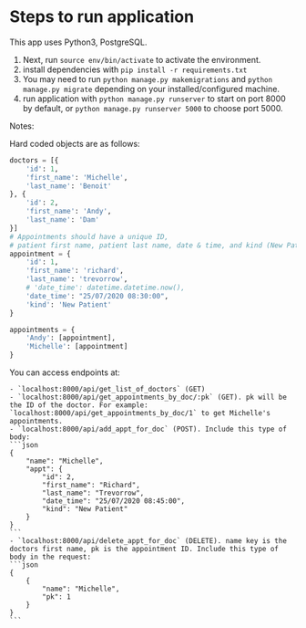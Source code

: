 # Steps to run application

This app uses Python3, PostgreSQL.

1. Next, run `source env/bin/activate` to activate the environment.
2. install dependencies with `pip install -r requirements.txt`
3. You may need to run `python manage.py makemigrations` and `python manage.py migrate` depending on your installed/configured machine.
4. run application with `python manage.py runserver` to start on port 8000 by default, or `python manage.py runserver 5000` to choose port 5000.

Notes:

Hard coded objects are as follows:

```python
doctors = [{
    'id': 1,
    'first_name': 'Michelle',
    'last_name': 'Benoit'
}, {
    'id': 2,
    'first_name': 'Andy',
    'last_name': 'Dam'
}]
# Appointments should have a unique ID,
# patient first name, patient last name, date & time, and kind (New Patient or Follow-up).
appointment = {
    'id': 1,
    'first_name': 'richard',
    'last_name': 'trevorrow',
    # 'date_time': datetime.datetime.now(),
    'date_time': "25/07/2020 08:30:00",
    'kind': 'New Patient'
}

appointments = {
    'Andy': [appointment],
    'Michelle': [appointment]
}
```

You can access endpoints at:

    - `localhost:8000/api/get_list_of_doctors` (GET)
    - `localhost:8000/api/get_appointments_by_doc/:pk` (GET). pk will be the ID of the doctor. For example: `localhost:8000/api/get_appointments_by_doc/1` to get Michelle's appointments.
    - `localhost:8000/api/add_appt_for_doc` (POST). Include this type of body:
    ```json
    {
        "name": "Michelle",
        "appt": {
            "id": 2,
            "first_name": "Richard",
            "last_name": "Trevorrow",
            "date_time": "25/07/2020 08:45:00",
            "kind": "New Patient"
        }
    }
    ```
    - `localhost:8000/api/delete_appt_for_doc` (DELETE). name key is the doctors first name, pk is the appointment ID. Include this type of body in the request:
    ```json
    {
        {
            "name": "Michelle",
            "pk": 1
        }
    }
    ```
